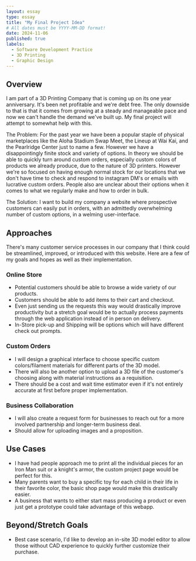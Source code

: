 ```yaml
---
layout: essay
type: essay
title: "My Final Project Idea"
# All dates must be YYYY-MM-DD format!
date: 2024-11-06
published: true
labels:
  - Software Development Practice
  - 3D Printing
  - Graphic Design
---
```


## Overview

I am part of a 3D Printing Company that is coming up on its one year anniversary. It's been net profitable and we're debt free. The only downside to that is that it comes from growing at a steady and manageable pace and now we can't handle the demand we've built up. My final project will attempt to somewhat help with this.

The Problem: For the past year we have been a popular staple of physical marketplaces like the Aloha Stadium Swap Meet, the Lineup at Wai Kai, and the Pearlridge Center just to name a few. However we have a disappointingly finite stock and variety of options. In theory we should be able to quickly turn around custom orders, especially custom colors of products we already produce, due to the nature of 3D printers. However we're so focused on having enough normal stock for our locations that we don't have time to check and respond to instagram DM's or emails with lucrative custom orders. People also are unclear about their options when it comes to what we regularly make and how to order in bulk.

The Solution: I want to build my company a website where prospective customers can easily put in orders, with an admittedly overwhelming number of custom options, in a welming user-interface. 

## Approaches

There's many customer service processes in our company that I think could be streamlined, improved, or introduced with this website. Here are a few of my goals and hopes as well as their implementation.

### Online Store

- Potential customers should be able to browse a wide variety of our products.
- Customers should be able to add items to their cart and checkout.
- Even just sending us the requests this way would drastically improve productivity but a stretch goal would be to actually process payments through the web application instead of in person on delivery.
- In-Store pick-up and Shipping will be options which will have different check out prompts.

### Custom Orders

- I will design a graphical interface to choose specific custom colors/filament materials for different parts of the 3D model.
- There will also be another option to upload a 3D file of the customer's choosing along with material instructions as a requisition.
- There should be a cost and wait time estimator even if it's not entirely accurate at first before proper implementation.

### Business Collaboration

- I will also create a request form for businesses to reach out for a more involved partnership and longer-term business deal.
- Should allow for uploading images and a proposition.

## Use Cases

- I have had people approach me to print all the individual pieces for an Iron Man suit or a knight's armor, the custom project page would be perfect for this.
- Many parents want to buy a specific toy for each child in their life in their favorite color, the basic shop page would make this drastically easier.
- A business that wants to either start mass producing a product or even just get a prototype could take advantage of this webapp.

## Beyond/Stretch Goals

- Best case scenario, I'd like to develop an in-site 3D model editor to allow those without CAD experience to quickly further customize their purchase.



